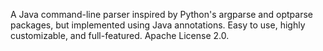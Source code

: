 A Java command-line parser inspired by Python's argparse and optparse packages, but implemented using Java annotations. Easy to use, highly customizable, and full-featured. Apache License 2.0.
